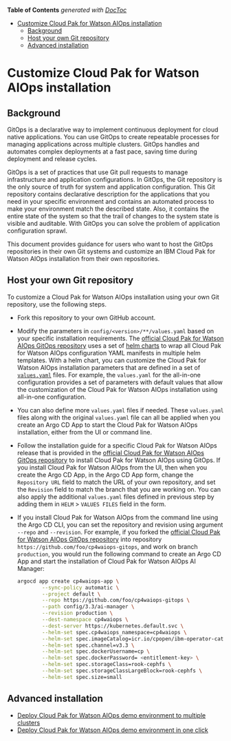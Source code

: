 <!-- START doctoc generated TOC please keep comment here to allow auto update -->
<!-- DON'T EDIT THIS SECTION, INSTEAD RE-RUN doctoc TO UPDATE -->
**Table of Contents**  *generated with [DocToc](https://github.com/thlorenz/doctoc)*

- [Customize Cloud Pak for Watson AIOps installation](#customize-cloud-pak-for-watson-aiops-installation)
  - [Background](#background)
  - [Host your own Git repository](#host-your-own-git-repository)
  - [Advanced installation](#advanced-installation)

<!-- END doctoc generated TOC please keep comment here to allow auto update -->

# Customize Cloud Pak for Watson AIOps installation

## Background

GitOps is a declarative way to implement continuous deployment for cloud native applications. You can use GitOps to create repeatable processes for managing applications across multiple clusters. GitOps handles and automates complex deployments at a fast pace, saving time during deployment and release cycles.

GitOps is a set of practices that use Git pull requests to manage infrastructure and application configurations. In GitOps, the Git repository is the only source of truth for system and application configuration. This Git repository contains declarative description for the applications that you need in your specific environment and contains an automated process to make your environment match the described state. Also, it contains the entire state of the system so that the trail of changes to the system state is visible and auditable. With GitOps you can solve the problem of application configuration sprawl.

This document provides guidance for users who want to host the GitOps repositories in their own Git systems and customize an IBM Cloud Pak for Watson AIOps installation from their own repositories.

## Host your own Git repository

To customize a Cloud Pak for Watson AIOps installation using your own Git repository, use the following steps.

- Fork this repository to your own GitHub account.

- Modify the parameters in `config/<version>/**/values.yaml` based on your specific installation requirements. The [official Cloud Pak for Watson AIOps GitOps repository](https://github.com/IBM/cp4waiops-gitops) uses a set of [helm charts](https://argo-cd.readthedocs.io/en/stable/user-guide/helm/) to wrap all Cloud Pak for Watson AIOps configuration YAML manifests in multiple helm templates. With a helm chart, you can customize the Cloud Pak for Watson AIOps installation parameters that are defined in a set of [`values.yaml`](https://argo-cd.readthedocs.io/en/stable/user-guide/helm/#values-files) files. For example, the `values.yaml` for the all-in-one configuration provides a set of parameters with default values that allow the customization of the Cloud Pak for Watson AIOps installation using all-in-one configuration.

- You can also define more `values.yaml` files if needed. These `values.yaml` files along with the original `values.yaml` file can all be applied when you create an Argo CD App to start the Cloud Pak for Watson AIOps installation, either from the UI or command line.

- Follow the installation guide for a specific Cloud Pak for Watson AIOps release that is provided in the [official Cloud Pak for Watson AIOps GitOps repository](https://github.com/IBM/cp4waiops-gitops) to install Cloud Pak for Watson AIOps using GitOps. If you install Cloud Pak for Watson AIOps from the UI, then when you create the Argo CD App, in the Argo CD App form, change the `Repository URL` field to match the URL of your own repository, and set the `Revision` field to match the branch that you are working on. You can also apply the additional `values.yaml` files defined in previous step by adding them in `HELM` > `VALUES FILES` field in the form.

- If you install Cloud Pak for Watson AIOps from the command line using the Argo CD CLI, you can set the repository and revision using argument `--repo` and `--revision`. For example, if you forked the [official Cloud Pak for Watson AIOps GitOps repository](https://github.com/IBM/cp4waiops-gitops) into repository `https://github.com/foo/cp4waiops-gitops`, and work on branch `production`, you would run the following command to create an Argo CD App and start the installation of Cloud Pak for Watson AIOps AI Manager:

  ```sh
  argocd app create cp4waiops-app \
          --sync-policy automatic \
          --project default \
          --repo https://github.com/foo/cp4waiops-gitops \
          --path config/3.3/ai-manager \
          --revision production \
          --dest-namespace cp4waiops \
          --dest-server https://kubernetes.default.svc \
          --helm-set spec.cp4waiops_namespace=cp4waiops \
          --helm-set spec.imageCatalog=icr.io/cpopen/ibm-operator-catalog:latest \
          --helm-set spec.channel=v3.3 \
          --helm-set spec.dockerUsername=cp \
          --helm-set spec.dockerPassword= <entitlement-key> \
          --helm-set spec.storageClass=rook-cephfs \
          --helm-set spec.storageClassLargeBlock=rook-cephfs \
          --helm-set spec.size=small
  ```

## Advanced installation

- [Deploy Cloud Pak for Watson AIOps demo environment to multiple clusters](./deploy-cloudpak-to-multiple-clusters.md)
- [Deploy Cloud Pak for Watson AIOps demo environment in one click](./deploy-cloudpak-with-sample-apps.md)
<!-- [Deploy Cloud Pak for Watson AIOps Demo Environment Including Cluster Provisioning](./deploy-ocp-cloudpak-with-gitops.md)-->
